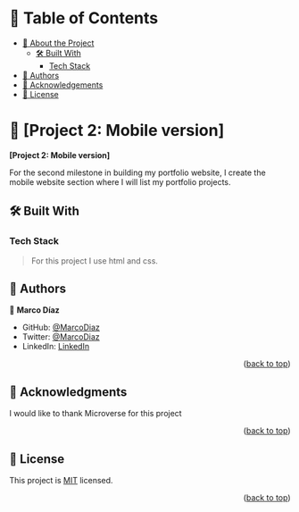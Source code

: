 <a name="readme-top"></a>

<!-- TABLE OF CONTENTS -->

# 📗 Table of Contents

- [📖 About the Project](#about-project)
  - [🛠 Built With](#built-with)
    - [Tech Stack](#tech-stack)
- [👥 Authors](#authors)
- [🙏 Acknowledgements](#acknowledgements)
- [📝 License](#license)

<!-- PROJECT DESCRIPTION -->

# 📖 [Project 2: Mobile version] <a name="about-project"></a>

**[Project 2: Mobile version]** 

For the second milestone in building my portfolio website, I create the mobile website section where I will list my portfolio projects.

## 🛠 Built With <a name="built-with"></a>

### Tech Stack <a name="tech-stack"></a>

> For this project I use html and css.


<!-- AUTHORS -->

## 👥 Authors <a name="authors"></a>


👤 **Marco Díaz**

- GitHub: [@MarcoDiaz](https://github.com/MarcoDiaz2000)
- Twitter: [@MarcoDiaz](https://twitter.com/MarcoDi70620847)
- LinkedIn: [LinkedIn](https://www.linkedin.com/in/marco-diaz-0876a7268/)


<p align="right">(<a href="#readme-top">back to top</a>)</p>


<!-- ACKNOWLEDGEMENTS -->

## 🙏 Acknowledgments <a name="acknowledgements"></a>


I would like to thank Microverse for this project

<p align="right">(<a href="#readme-top">back to top</a>)</p>



<!-- LICENSE -->

## 📝 License <a name="license"></a>

This project is [MIT](./LICENSE) licensed.

<p align="right">(<a href="#readme-top">back to top</a>)</p>